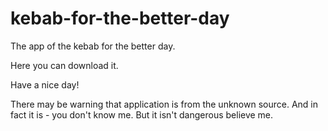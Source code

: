# kebab-for-the-better-day
The app of the kebab for the better day.

Here you can download it.

Have a nice day!

There may be warning that application is from the unknown source.
And in fact it is - you don't know me. But it isn't dangerous believe me.
